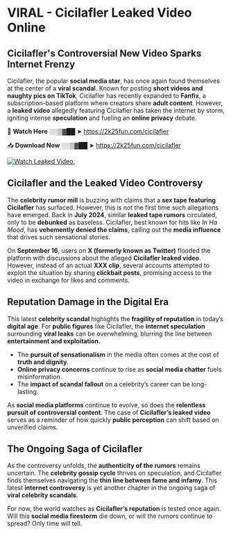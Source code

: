 # VIRAL - Cicilafler Leaked Video Online

## **Cicilafler's Controversial New Video Sparks Internet Frenzy**  

Cicilafler, the popular **social media star**, has once again found themselves at the center of a **viral scandal**. Known for posting **short videos and naughty pics on TikTok**, Cicilafler has recently expanded to **Fanfix**, a subscription-based platform where creators share **adult content**. However, a **leaked video** allegedly featuring Cicilafler has taken the internet by storm, igniting intense **speculation** and fueling an **online privacy** debate.  

🔴 **Watch Here** ░░▒▓██ ➤ https://2k25fun.com/cicilafler  

📥 **Download Now** ░░▒▓██ ➤ https://2k25fun.com/cicilafler  

[![Watch Leaked Video.](https://miro.medium.com/v2/resize:fit:828/format:webp/1*cilzJN44JGOrTw9NJCrNHA.gif "Watch Leaked Video")](https://2k25fun.com/cicilafler)

## **Cicilafler and the Leaked Video Controversy**  

The **celebrity rumor mill** is buzzing with claims that a **sex tape featuring Cicilafler** has surfaced. However, this is not the first time such allegations have emerged. Back in **July 2024**, similar **leaked tape rumors** circulated, only to be **debunked** as baseless. Cicilafler, best known for hits like *In Ha Mood*, has **vehemently denied the claims**, calling out the **media influence** that drives such sensational stories.  

On **September 16**, users on **X (formerly known as Twitter)** flooded the platform with discussions about the alleged **Cicilafler leaked video**. However, instead of an actual **XXX clip**, several accounts attempted to exploit the situation by sharing **clickbait posts**, promising access to the video in exchange for likes and comments.  

## **Reputation Damage in the Digital Era**  

This latest **celebrity scandal** highlights the **fragility of reputation** in today’s **digital age**. For **public figures** like Cicilafler, the **internet speculation** surrounding **viral leaks** can be overwhelming, blurring the line between **entertainment and exploitation**.  

- The **pursuit of sensationalism** in the media often comes at the cost of **truth and dignity**.  
- **Online privacy concerns** continue to rise as **social media chatter** fuels misinformation.  
- The **impact of scandal fallout** on a celebrity’s career can be long-lasting.  

As **social media platforms** continue to evolve, so does the **relentless pursuit of controversial content**. The case of **Cicilafler’s leaked video** serves as a reminder of how quickly **public perception** can shift based on unverified claims.  

## **The Ongoing Saga of Cicilafler**  

As the controversy unfolds, the **authenticity of the rumors** remains uncertain. The **celebrity gossip cycle** thrives on speculation, and Cicilafler finds themselves navigating the **thin line between fame and infamy**. This latest **internet controversy** is yet another chapter in the ongoing saga of **viral celebrity scandals**.  

For now, the world watches as **Cicilafler’s reputation** is tested once again. Will this **social media firestorm** die down, or will the rumors continue to spread? Only time will tell.